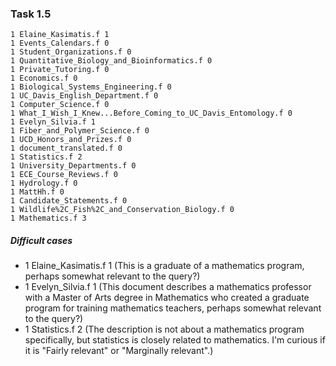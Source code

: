 ### Task 1.5

```
1 Elaine_Kasimatis.f 1
1 Events_Calendars.f 0
1 Student_Organizations.f 0
1 Quantitative_Biology_and_Bioinformatics.f 0
1 Private_Tutoring.f 0
1 Economics.f 0
1 Biological_Systems_Engineering.f 0
1 UC_Davis_English_Department.f 0
1 Computer_Science.f 0
1 What_I_Wish_I_Knew...Before_Coming_to_UC_Davis_Entomology.f 0
1 Evelyn_Silvia.f 1
1 Fiber_and_Polymer_Science.f 0
1 UCD_Honors_and_Prizes.f 0
1 document_translated.f 0
1 Statistics.f 2
1 University_Departments.f 0
1 ECE_Course_Reviews.f 0
1 Hydrology.f 0
1 MattHh.f 0
1 Candidate_Statements.f 0
1 Wildlife%2C_Fish%2C_and_Conservation_Biology.f 0
1 Mathematics.f 3
```

##### Difficult cases
- 1 Elaine_Kasimatis.f 1 (This is a graduate of a mathematics program, perhaps somewhat relevant to the query?)
- 1 Evelyn_Silvia.f 1 (This document describes a mathematics professor with a Master of Arts degree in Mathematics who created a graduate program for training mathematics teachers, perhaps somewhat relevant to the query?)
- 1 Statistics.f 2 (The description is not about a mathematics program specifically, but statistics is closely related to mathematics. I'm curious if it is "Fairly relevant" or "Marginally relevant".)
